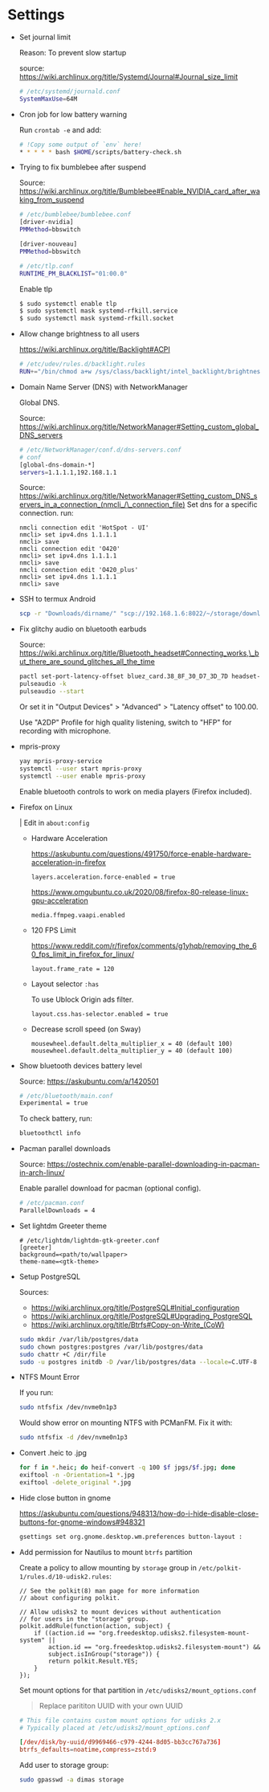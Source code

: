 # Settings

- Set journal limit

  Reason: To prevent slow startup

  source: https://wiki.archlinux.org/title/Systemd/Journal#Journal_size_limit

  ```sh
  # /etc/systemd/journald.conf
  SystemMaxUse=64M
  ```

- Cron job for low battery warning

  Run `crontab -e` and add:

  ```sh
  # !Copy some output of `env` here!
  * * * * * bash $HOME/scripts/battery-check.sh
  ```

- Trying to fix bumblebee after suspend

  Source: https://wiki.archlinux.org/title/Bumblebee#Enable_NVIDIA_card_after_waking_from_suspend

  ```sh
  # /etc/bumblebee/bumblebee.conf
  [driver-nvidia]
  PMMethod=bbswitch

  [driver-nouveau]
  PMMethod=bbswitch
  ```

  ```sh
  # /etc/tlp.conf
  RUNTIME_PM_BLACKLIST="01:00.0"
  ```

  Enable tlp

  ```sh
  $ sudo systemctl enable tlp
  $ sudo systemctl mask systemd-rfkill.service
  $ sudo systemctl mask systemd-rfkill.socket
  ```

- Allow change brightness to all users

  https://wiki.archlinux.org/title/Backlight#ACPI

  ```sh
  # /etc/udev/rules.d/backlight.rules
  RUN+="/bin/chmod a+w /sys/class/backlight/intel_backlight/brightness"
  ```

- Domain Name Server (DNS) with NetworkManager

  Global DNS.

  Source: https://wiki.archlinux.org/title/NetworkManager#Setting_custom_global_DNS_servers

  ```sh
  # /etc/NetworkManager/conf.d/dns-servers.conf
  # conf
  [global-dns-domain-*]
  servers=1.1.1.1,192.168.1.1
  ```

  Source: https://wiki.archlinux.org/title/NetworkManager#Setting_custom_DNS_servers_in_a_connection_(nmcli_/\_connection_file)
  Set dns for a specific connection. run:

  ```
  nmcli connection edit 'HotSpot - UI'
  nmcli> set ipv4.dns 1.1.1.1
  nmcli> save
  nmcli connection edit 'O420'
  nmcli> set ipv4.dns 1.1.1.1
  nmcli> save
  nmcli connection edit 'O420_plus'
  nmcli> set ipv4.dns 1.1.1.1
  nmcli> save
  ```

- SSH to termux Android

  ```sh
  scp -r "Downloads/dirname/" "scp://192.168.1.6:8022/~/storage/downloads/newdirname"
  ```

- Fix glitchy audio on bluetooth earbuds

  Source: https://wiki.archlinux.org/title/Bluetooth_headset#Connecting_works,\_but_there_are_sound_glitches_all_the_time

  ```sh
  pactl set-port-latency-offset bluez_card.38_8F_30_D7_3D_7D headset-output 100000
  pulseaudio -k
  pulseaudio --start
  ```

  Or set it in "Output Devices" > "Advanced" > "Latency offset" to 100.00.

  Use "A2DP" Profile for high quality listening, switch to "HFP" for recording with microphone.

- mpris-proxy

  ```sh
  yay mpris-proxy-service
  systemctl --user start mpris-proxy
  systemctl --user enable mpris-proxy
  ```

  Enable bluetooth controls to work on media players (Firefox included).

- Firefox on Linux

  | Edit in `about:config`

  - Hardware Acceleration

    https://askubuntu.com/questions/491750/force-enable-hardware-acceleration-in-firefox

    ```
    layers.acceleration.force-enabled = true
    ```

    https://www.omgubuntu.co.uk/2020/08/firefox-80-release-linux-gpu-acceleration

    ```
    media.ffmpeg.vaapi.enabled
    ```

  - 120 FPS Limit

    https://www.reddit.com/r/firefox/comments/g1yhqb/removing_the_60_fps_limit_in_firefox_for_linux/

    ```
    layout.frame_rate = 120
    ```

  - Layout selector `:has`

    To use Ublock Origin ads filter.

    ```
    layout.css.has-selector.enabled = true
    ```

  - Decrease scroll speed (on Sway)

    ```
    mousewheel.default.delta_multiplier_x = 40 (default 100)
    mousewheel.default.delta_multiplier_y = 40 (default 100)
    ```

- Show bluetooth devices battery level

  Source: https://askubuntu.com/a/1420501

  ```sh
  # /etc/bluetooth/main.conf
  Experimental = true
  ```

  To check battery, run:

  ```sh
  bluetoothctl info
  ```

- Pacman parallel downloads

  Source: https://ostechnix.com/enable-parallel-downloading-in-pacman-in-arch-linux/

  Enable parallel download for pacman (optional config).

  ```sh
  # /etc/pacman.conf
  ParallelDownloads = 4
  ```

- Set lightdm Greeter theme

  ```
  # /etc/lightdm/lightdm-gtk-greeter.conf
  [greeter]
  background=<path/to/wallpaper>
  theme-name=<gtk-theme>
  ```

- Setup PostgreSQL

  Sources:

  - https://wiki.archlinux.org/title/PostgreSQL#Initial_configuration
  - https://wiki.archlinux.org/title/PostgreSQL#Upgrading_PostgreSQL
  - https://wiki.archlinux.org/title/Btrfs#Copy-on-Write_(CoW)

  ```sh
  sudo mkdir /var/lib/postgres/data
  sudo chown postgres:postgres /var/lib/postgres/data
  sudo chattr +C /dir/file
  sudo -u postgres initdb -D /var/lib/postgres/data --locale=C.UTF-8 --encoding=UTF8 --data-checksums
  ```

- NTFS Mount Error

  If you run:

  ```sh
  sudo ntfsfix /dev/nvme0n1p3
  ```

  Would show error on mounting NTFS with PCManFM. Fix it with:

  ```sh
  sudo ntfsfix -d /dev/nvme0n1p3
  ```

- Convert .heic to .jpg

  ```sh
  for f in *.heic; do heif-convert -q 100 $f jpgs/$f.jpg; done
  exiftool -n -Orientation=1 *.jpg
  exiftool -delete_original *.jpg
  ```

- Hide close button in gnome

  <https://askubuntu.com/questions/948313/how-do-i-hide-disable-close-buttons-for-gnome-windows#948321>

  ```sh
  gsettings set org.gnome.desktop.wm.preferences button-layout :
  ```

- Add permission for Nautilus to mount `btrfs` partition

  Create a policy to allow mounting by `storage` group in `/etc/polkit-1/rules.d/10-udisk2.rules`:

  ```text
  // See the polkit(8) man page for more information
  // about configuring polkit.

  // Allow udisks2 to mount devices without authentication
  // for users in the "storage" group.
  polkit.addRule(function(action, subject) {
      if ((action.id == "org.freedesktop.udisks2.filesystem-mount-system" ||
          action.id == "org.freedesktop.udisks2.filesystem-mount") &&
          subject.isInGroup("storage")) {
          return polkit.Result.YES;
      }
  });
  ```

  Set mount options for that partition in `/etc/udisks2/mount_options.conf`

  > Replace parititon UUID with your own UUID

  ```conf
  # This file contains custom mount options for udisks 2.x
  # Typically placed at /etc/udisks2/mount_options.conf

  [/dev/disk/by-uuid/d9969466-c979-4244-8d05-bb3cc767a736]
  btrfs_defaults=noatime,compress=zstd:9
  ```

  Add user to storage group:

  ```sh
  sudo gpasswd -a dimas storage
  ```
